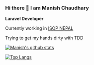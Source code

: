 ### Hi there 👋 I am Manish Chaudhary

__Laravel Developer__

Currently working in [ISOP NEPAL](https://isopnepal.com)

Trying to get my hands dirty with TDD

[![Manish's github stats](https://github-readme-stats.vercel.app/api?username=cmanish049)](https://github.com/anuraghazra/github-readme-stats)

[![Top Langs](https://github-readme-stats.vercel.app/api/top-langs/?username=cmanish049)](https://github.com/anuraghazra/github-readme-stats)

